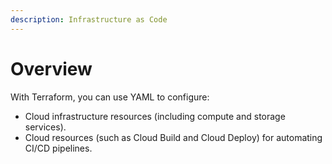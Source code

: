 ```yaml
---
description: Infrastructure as Code
---
```


# Overview

With Terraform, you can use YAML to configure:

* Cloud infrastructure resources (including compute and storage services).
* Cloud resources (such as Cloud Build and Cloud Deploy) for automating CI/CD pipelines.
